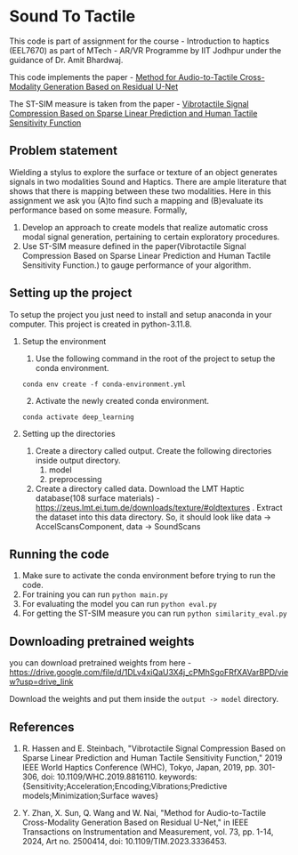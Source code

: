 # Sound To Tactile

This code is part of assignment for the course - Introduction to haptics (EEL7670) as part of MTech - AR/VR Programme by IIT Jodhpur under the guidance of Dr. Amit Bhardwaj.

This code implements the paper - [Method for Audio-to-Tactile Cross-Modality Generation Based on Residual U-Net](https://ieeexplore.ieee.org/document/10330031)

The ST-SIM measure is taken from the paper - [Vibrotactile Signal Compression Based on Sparse Linear Prediction and Human Tactile Sensitivity Function](https://ieeexplore.ieee.org/document/8816110)

## Problem statement

Wielding a stylus to explore the surface or texture of an object generates signals in two modalities Sound and Haptics. There are ample literature that shows that there is mapping between these two modalities. Here in this assignment we ask you (A)to find such a mapping and (B)evaluate its performance based on some measure. Formally,
1. Develop an approach to create models that realize automatic cross modal signal generation, pertaining to certain exploratory procedures.
2. Use ST-SIM measure defined in the paper(Vibrotactile Signal Compression Based on Sparse Linear Prediction and Human Tactile Sensitivity Function.) to gauge performance of your algorithm.

## Setting up the project

To setup the project you just need to install and setup anaconda in your computer. This project is created in python-3.11.8.

1. Setup the environment
    1. Use the following command in the root of the project to setup the conda environment.

    ```
    conda env create -f conda-environment.yml
    ```

    2. Activate the newly created conda environment.

    ```
    conda activate deep_learning
    ```

2. Setting up the directories

    1. Create a directory called output. Create the following directories inside output directory.
        1. model
        2. preprocessing
    2. Create a directory called data. Download the LMT Haptic database(108 surface materials)  - https://zeus.lmt.ei.tum.de/downloads/texture/#oldtextures . Extract the dataset into this data directory. So, it should look like data -> AccelScansComponent, data -> SoundScans

## Running the code

1. Make sure to activate the conda environment before trying to run the code.
2. For training you can run `python main.py`
3. For evaluating the model you can run `python eval.py`
4. For getting the ST-SIM measure you can run `python similarity_eval.py`

## Downloading pretrained weights

you can download pretrained weights from here -
https://drive.google.com/file/d/1DLv4xiQaU3X4j_cPMhSgoFRfXAVarBPD/view?usp=drive_link

Download the weights and put them inside the `output -> model` directory.

## References 

1. R. Hassen and E. Steinbach, "Vibrotactile Signal Compression Based on Sparse Linear Prediction and Human Tactile Sensitivity Function," 2019 IEEE World Haptics Conference (WHC), Tokyo, Japan, 2019, pp. 301-306, doi: 10.1109/WHC.2019.8816110. keywords: {Sensitivity;Acceleration;Encoding;Vibrations;Predictive models;Minimization;Surface waves}

2. Y. Zhan, X. Sun, Q. Wang and W. Nai, "Method for Audio-to-Tactile Cross-Modality Generation Based on Residual U-Net," in IEEE Transactions on Instrumentation and Measurement, vol. 73, pp. 1-14, 2024, Art no. 2500414, doi: 10.1109/TIM.2023.3336453.
